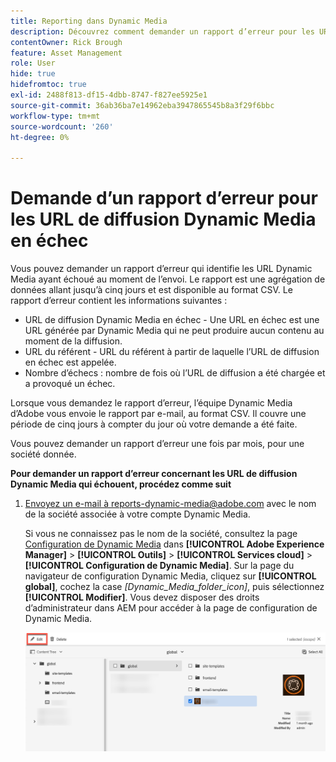 ```yaml
---
title: Reporting dans Dynamic Media
description: Découvrez comment demander un rapport d’erreur pour les URL de diffusion Dynamic Media qui échouent.
contentOwner: Rick Brough
feature: Asset Management
role: User
hide: true
hidefromtoc: true
exl-id: 2488f813-df15-4dbb-8747-f827ee5925e1
source-git-commit: 36ab36ba7e14962eba3947865545b8a3f29f6bbc
workflow-type: tm+mt
source-wordcount: '260'
ht-degree: 0%

---
```


# Demande d’un rapport d’erreur pour les URL de diffusion Dynamic Media en échec

Vous pouvez demander un rapport d’erreur qui identifie les URL Dynamic Media ayant échoué au moment de l’envoi. Le rapport est une agrégation de données allant jusqu’à cinq jours et est disponible au format CSV. Le rapport d’erreur contient les informations suivantes :

* URL de diffusion Dynamic Media en échec - Une URL en échec est une URL générée par Dynamic Media qui ne peut produire aucun contenu au moment de la diffusion.
* URL du référent - URL du référent à partir de laquelle l’URL de diffusion en échec est appelée.
* Nombre d’échecs : nombre de fois où l’URL de diffusion a été chargée et a provoqué un échec.

Lorsque vous demandez le rapport d’erreur, l’équipe Dynamic Media d’Adobe vous envoie le rapport par e-mail, au format CSV. Il couvre une période de cinq jours à compter du jour où votre demande a été faite.

Vous pouvez demander un rapport d’erreur une fois par mois, pour une société donnée.

**Pour demander un rapport d’erreur concernant les URL de diffusion Dynamic Media qui échouent, procédez comme suit**

1. [Envoyez un e-mail à reports-dynamic-media@adobe.com](mailto:reports-dynamic-media@adobe.com) avec le nom de la société associée à votre compte Dynamic Media.

   Si vous ne connaissez pas le nom de la société, consultez la page [Configuration de Dynamic Media](https://experienceleague.adobe.com/docs/experience-manager-cloud-service/content/assets/dynamicmedia/config-dm.html?lang=fr#configuring-dynamic-media-cloud-services) dans **[!UICONTROL Adobe Experience Manager]** > **[!UICONTROL Outils]** > **[!UICONTROL Services cloud]** > **[!UICONTROL Configuration de Dynamic Media]**. Sur la page du navigateur de configuration Dynamic Media, cliquez sur **[!UICONTROL global]**, cochez la case *[Dynamic_Media_folder_icon]*, puis sélectionnez **[!UICONTROL Modifier]**. Vous devez disposer des droits d’administrateur dans AEM pour accéder à la page de configuration de Dynamic Media.

   ![Accès à la page de configuration Dynamic Media.](/help/assets/dynamic-media/assets/reporting-accessdmconfig.png)
